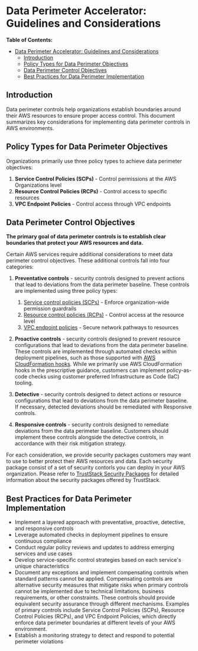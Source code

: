 # Data Perimeter Accelerator: Guidelines and Considerations

**Table of Contents:**

- [Data Perimeter Accelerator: Guidelines and Considerations](#data-perimeter-accelerator-guidelines-and-considerations)
  - [Introduction](#introduction)
  - [Policy Types for Data Perimeter Objectives](#policy-types-for-data-perimeter-objectives)
  - [Data Perimeter Control Objectives](#data-perimeter-control-objectives)
  - [Best Practices for Data Perimeter Implementation](#best-practices-for-data-perimeter-implementation)

## Introduction

Data perimeter controls help organizations establish boundaries around their AWS resources to ensure proper access control. This document summarizes key considerations for implementing data perimeter controls in AWS environments.

## Policy Types for Data Perimeter Objectives

Organizations primarily use three policy types to achieve data perimeter objectives:

1. **Service Control Policies (SCPs)** - Control permissions at the AWS Organizations level
2. **Resource Control Policies (RCPs)** - Control access to specific resources
3. **VPC Endpoint Policies** - Control access through VPC endpoints

## Data Perimeter Control Objectives

**The primary goal of data perimeter controls is to establish clear boundaries that protect your AWS resources and data.**

Certain AWS services require additional considerations to meet data perimeter control objectives. These additional controls fall into four categories:

1. **Preventative controls** - security controls designed to prevent actions that lead to deviations from the data perimeter baseline. These controls are implemented using three policy types:

   1. [Service control policies (SCPs)](https://docs.aws.amazon.com/organizations/latest/userguide/orgs_manage_policies_scps.html) - Enforce organization-wide permission guardrails
   2. [Resource control policies (RCPs)](https://docs.aws.amazon.com/organizations/latest/userguide/orgs_manage_policies_rcps.html) - Control access at the resource level
   3. [VPC endpoint policies](https://docs.aws.amazon.com/vpc/latest/privatelink/vpc-endpoints-access.html) - Secure network pathways to resources

2. **Proactive controls** - security controls designed to prevent resource configurations that lead to deviations from the data perimeter baseline. These controls are implemented through automated checks within deployment pipelines, such as those supported with [AWS CloudFormation hooks](https://docs.aws.amazon.com/cloudformation-cli/latest/hooks-userguide/what-is-cloudformation-hooks.html). While we primarily use AWS CloudFormation hooks in the prescriptive guidance, customers can implement policy-as-code checks using customer preferred Infrastructure as Code (IaC) tooling.

3. **Detective** - security controls designed to detect actions or resource configurations that lead to deviations from the data perimeter baseline. If necessary, detected deviations should be remediated with Responsive controls.

4. **Responsive controls** - security controls designed to remediate deviations from the data perimeter baseline. Customers should implement these controls alongside the detective controls, in accordance with their risk mitigation strategy.

For each consideration, we provide security packages customers may want to use to better protect their AWS resources and data. Each security package consist of a set of security contorls you can deploy in your AWS organization. Please refer to [TrustStack Security Packages](../apps/security-packages/README.md) for detailed information about the security packages offered by TrustStack.

## Best Practices for Data Perimeter Implementation

- Implement a layered approach with preventative, proactive, detective, and responsive controls
- Leverage automated checks in deployment pipelines to ensure continuous compliance
- Conduct regular policy reviews and updates to address emerging services and use cases
- Develop service-specific control strategies based on each service's unique characteristics
- Document any exceptions and implement compensating controls when standard patterns cannot be applied. Compensating controls are alternative security measures that mitigate risks when primary controls cannot be implemented due to technical limitations, business requirements, or other constraints. These controls should provide equivalent security assurance through different mechanisms. Examples of primary controls include Service Control Policies (SCPs), Resource Control Policies (RCPs), and VPC Endpoint Policies, which directly enforce data perimeter boundaries at different levels of your AWS environment.
- Establish a monitoring strategy to detect and respond to potential perimeter violations
